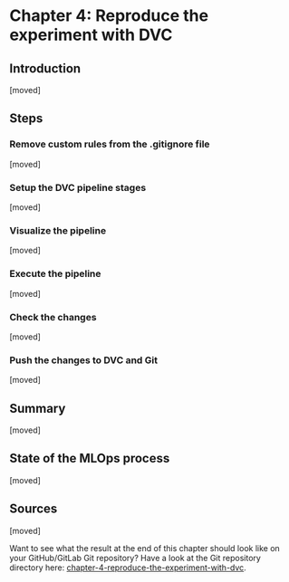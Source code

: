 # Chapter 4: Reproduce the experiment with DVC

## Introduction

[moved]

## Steps

### Remove custom rules from the .gitignore file

[moved]

### Setup the DVC pipeline stages

[moved]

### Visualize the pipeline

[moved]

### Execute the pipeline

[moved]

### Check the changes

[moved]

### Push the changes to DVC and Git

[moved]

## Summary

[moved]

## State of the MLOps process

[moved]

## Sources

[moved]

Want to see what the result at the end of this chapter should look like on your GitHub/GitLab Git repository? Have a
look at the Git repository directory here:
[chapter-4-reproduce-the-experiment-with-dvc](https://github.com/csia-pme/a-guide-to-mlops/tree/main/docs/the-guide/chapter-4-reproduce-the-experiment-with-dvc).
